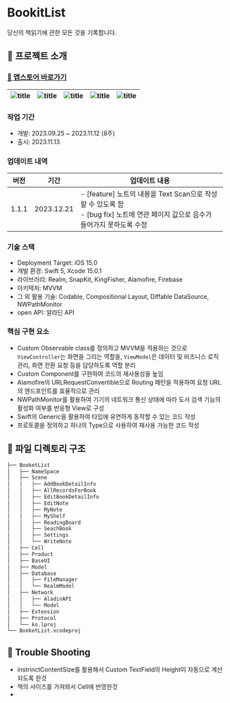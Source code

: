# BookitList

당신의 책읽기에 관한 모든 것을 기록합니다.

## 💬 프로젝트 소개

### [🔗 앱스토어 바로가기](https://apps.apple.com/kr/app/%EB%B6%81%ED%82%B7%EB%A6%AC%EC%8A%A4%ED%8A%B8-%EB%8B%B9%EC%8B%A0%EC%9D%98-%EB%8F%85%EC%84%9C-%EA%B8%B0%EB%A1%9D%EC%9D%98-%EB%AA%A8%EB%93%A0-%EA%B2%83/id6471903459)

| ![title](https://github.com/steady-on/SeSAC_iOS_3rd/assets/73203944/2446e332-2144-48c3-97a2-cff95c9299ae) | ![title](https://github.com/steady-on/SeSAC_iOS_3rd/assets/73203944/4f51fd4c-508f-4e2b-bce4-0354d2991bf9) | ![title](https://github.com/steady-on/SeSAC_iOS_3rd/assets/73203944/e7a6a516-ad6b-4cdb-9ef0-509f30be1be8) | ![title](https://github.com/steady-on/SeSAC_iOS_3rd/assets/73203944/de432667-39d5-459a-b9df-10d9ccdf880c) | ![title](https://github.com/steady-on/SeSAC_iOS_3rd/assets/73203944/1c37e73a-5002-49fa-8fbc-43ff4b9f680d) |
| --------------------------------------------------------------------------------------------------------- | --------------------------------------------------------------------------------------------------------- | --------------------------------------------------------------------------------------------------------- | --------------------------------------------------------------------------------------------------------- | --------------------------------------------------------------------------------------------------------- |

### 작업 기간

- 개발: 2023.09.25 ~ 2023.11.12 (8주)
- 출시: 2023.11.13

### 업데이트 내역

| 버전  | 기간       | 업데이트 내용                                                                                                                      |
| ----- | ---------- | ---------------------------------------------------------------------------------------------------------------------------------- |
| 1.1.1 | 2023.12.21 | - [feature] 노트의 내용을 Text Scan으로 작성할 수 있도록 함<br>- [bug fix] 노트에 연관 페이지 값으로 음수가 들어가지 못하도록 수정 |

### 기술 스택

- Deployment Target: iOS 15.0
- 개발 환경: Swift 5, Xcode 15.0.1
- 라이브러리: Realm, SnapKit, KingFisher, Alamofire, Firebase
- 아키텍처: MVVM
- 그 외 활용 기술: Codable, Compositional Layout, Diffable DataSource, NWPathMonitor
- open API: 알라딘 API

### 핵심 구현 요소

- Custom Observable class를 정의하고 MVVM을 적용하는 것으로 `ViewController`는 화면을 그리는 역할을, `ViewModel`은 데이터 및 비즈니스 로직 관리, 화면 전환 요청 등을 담당하도록 역할 분리
- Custom Component를 구현하여 코드의 재사용성을 높임
- Alamofire의 URLRequestConvertible으로 Routing 패턴을 적용하여 요청 URL의 엔드포인트를 효율적으로 관리
- NWPathMonitor를 활용하여 기기의 네트워크 통신 상태에 따라 도서 검색 기능의 활성화 여부를 반응형 View로 구성
- Swift의 Generic을 활용하여 타입에 유연하게 동작할 수 있는 코드 작성
- 프로토콜을 정의하고 하나의 Type으로 사용하여 재사용 가능한 코드 작성

## 📂 파일 디렉토리 구조

```bash
├── BooketList
│   ├── NameSpace
│   ├── Scene
│   │   ├── AddBookDetailInfo
│   │   ├── AllRecordsForBook
│   │   ├── EditBookDetailInfo
│   │   ├── EditNote
│   │   ├── MyNote
│   │   ├── MyShelf
│   │   ├── ReadingBoard
│   │   ├── SeachBook
│   │   ├── Settings
│   │   └── WriteNote
│   ├── Cell
│   ├── Product
│   ├── BaseUI
│   ├── Model
│   ├── Database
│   │   ├── FileManager
│   │   └── RealmModel
│   ├── Network
│   │   ├── AladinAPI
│   │   └── Model
│   ├── Extension
│   ├── Protocol
│   └── ko.lproj
└── BooketList.xcodeproj
```

## 🚨 Trouble Shooting

- instrinctContentSize를 활용해서 Custom TextField의 Height이 자동으로 계산되도록 한것
- 책의 사이즈를 가져와서 Cell에 반영한것
-
